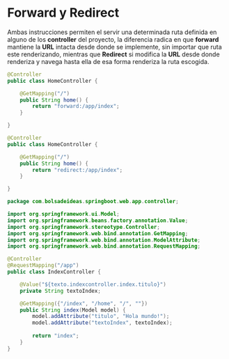 # Forward y Redirect  

Ambas instrucciones permiten el servir una determinada ruta definida en alguno de los **controller** del proyecto, la diferencia radica en que **forward** mantiene la **URL** intacta desde donde se implemente, sin importar que ruta este renderizando, mientras que **Redirect** si modifica la **URL** desde donde renderiza y navega hasta ella de esa forma renderiza la ruta escogida.  

~~~java
@Controller
public class HomeController {

    @GetMapping("/")
    public String home() {
        return "forward:/app/index";
    } 

}

@Controller
public class HomeController {

    @GetMapping("/")
    public String home() {
        return "redirect:/app/index";
    } 

}
~~~

~~~java
package com.bolsadeideas.springboot.web.app.controller;

import org.springframework.ui.Model;
import org.springframework.beans.factory.annotation.Value;
import org.springframework.stereotype.Controller;
import org.springframework.web.bind.annotation.GetMapping;
import org.springframework.web.bind.annotation.ModelAttribute;
import org.springframework.web.bind.annotation.RequestMapping;

@Controller
@RequestMapping("/app")
public class IndexController {

    @Value("${texto.indexcontroller.index.titulo}")
    private String textoIndex;

    @GetMapping({"/index", "/home", "/", ""})
    public String index(Model model) {
        model.addAttribute("titulo", "Hola mundo!");
        model.addAttribute("textoIndex", textoIndex);
        
        return "index";
    }
}
~~~
